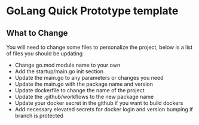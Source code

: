 # GoLang Quick Prototype template

## What to Change

You will need to change some files to personalize the project, below is a list of files you should be updating

* Change go.mod module name to your own
* Add the startup/main.go init section
* Update the main.go to any parameters or changes you need
* Update the main.go with the package name and version
* Update dockerfile to change the name of the project
* Update the .github/workflows to the new package name
* Update your docker secret in the github if you want to build dockers
* Add necessary elevated secrets for docker login and version bumping if branch is protected
